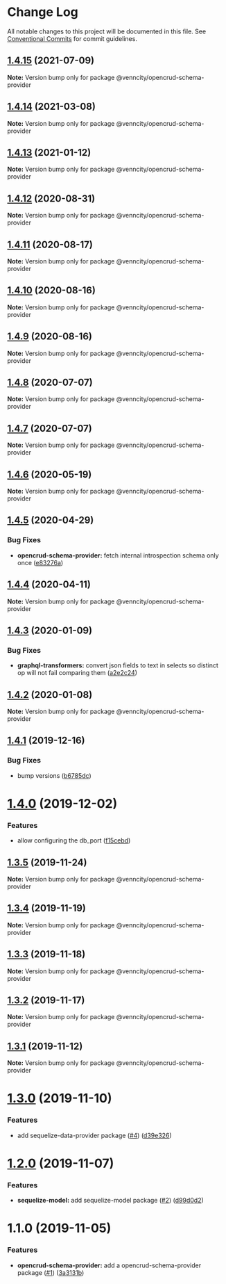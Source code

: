 # Change Log

All notable changes to this project will be documented in this file.
See [Conventional Commits](https://conventionalcommits.org) for commit guidelines.

## [1.4.15](https://github.com/venn-city/graphql-clou/compare/@venncity/opencrud-schema-provider@1.4.14...@venncity/opencrud-schema-provider@1.4.15) (2021-07-09)

**Note:** Version bump only for package @venncity/opencrud-schema-provider





## [1.4.14](https://github.com/venn-city/graphql-clou/compare/@venncity/opencrud-schema-provider@1.4.13...@venncity/opencrud-schema-provider@1.4.14) (2021-03-08)

**Note:** Version bump only for package @venncity/opencrud-schema-provider





## [1.4.13](https://github.com/venn-city/graphql-clou/compare/@venncity/opencrud-schema-provider@1.4.12...@venncity/opencrud-schema-provider@1.4.13) (2021-01-12)

**Note:** Version bump only for package @venncity/opencrud-schema-provider





## [1.4.12](https://github.com/venn-city/graphql-clou/compare/@venncity/opencrud-schema-provider@1.4.11...@venncity/opencrud-schema-provider@1.4.12) (2020-08-31)

**Note:** Version bump only for package @venncity/opencrud-schema-provider





## [1.4.11](https://github.com/venn-city/graphql-clou/compare/@venncity/opencrud-schema-provider@1.4.10...@venncity/opencrud-schema-provider@1.4.11) (2020-08-17)

**Note:** Version bump only for package @venncity/opencrud-schema-provider





## [1.4.10](https://github.com/venn-city/graphql-clou/compare/@venncity/opencrud-schema-provider@1.4.9...@venncity/opencrud-schema-provider@1.4.10) (2020-08-16)

**Note:** Version bump only for package @venncity/opencrud-schema-provider





## [1.4.9](https://github.com/venn-city/graphql-clou/compare/@venncity/opencrud-schema-provider@1.4.8...@venncity/opencrud-schema-provider@1.4.9) (2020-08-16)

**Note:** Version bump only for package @venncity/opencrud-schema-provider





## [1.4.8](https://github.com/venn-city/graphql-clou/compare/@venncity/opencrud-schema-provider@1.4.7...@venncity/opencrud-schema-provider@1.4.8) (2020-07-07)

**Note:** Version bump only for package @venncity/opencrud-schema-provider





## [1.4.7](https://github.com/venn-city/graphql-clou/compare/@venncity/opencrud-schema-provider@1.4.6...@venncity/opencrud-schema-provider@1.4.7) (2020-07-07)

**Note:** Version bump only for package @venncity/opencrud-schema-provider





## [1.4.6](https://github.com/venn-city/graphql-clou/compare/@venncity/opencrud-schema-provider@1.4.5...@venncity/opencrud-schema-provider@1.4.6) (2020-05-19)

**Note:** Version bump only for package @venncity/opencrud-schema-provider





## [1.4.5](https://github.com/venn-city/graphql-clou/compare/@venncity/opencrud-schema-provider@1.4.4...@venncity/opencrud-schema-provider@1.4.5) (2020-04-29)


### Bug Fixes

* **opencrud-schema-provider:** fetch internal introspection schema only once ([e83276a](https://github.com/venn-city/graphql-clou/commit/e83276aea7a55eec38ff4ce415a986ddbfdd93c9))





## [1.4.4](https://github.com/venn-city/graphql-clou/compare/@venncity/opencrud-schema-provider@1.4.3...@venncity/opencrud-schema-provider@1.4.4) (2020-04-11)

**Note:** Version bump only for package @venncity/opencrud-schema-provider





## [1.4.3](https://github.com/venn-city/graphql-clou/compare/@venncity/opencrud-schema-provider@1.4.2...@venncity/opencrud-schema-provider@1.4.3) (2020-01-09)


### Bug Fixes

* **graphql-transformers:** convert json fields to text in selects so distinct op will not fail comparing them ([a2e2c24](https://github.com/venn-city/graphql-clou/commit/a2e2c2400c4ae41531d456aea840004264257d23))





## [1.4.2](https://github.com/venn-city/graphql-clou/compare/@venncity/opencrud-schema-provider@1.4.1...@venncity/opencrud-schema-provider@1.4.2) (2020-01-08)

**Note:** Version bump only for package @venncity/opencrud-schema-provider





## [1.4.1](https://github.com/venn-city/graphql-clou/compare/@venncity/opencrud-schema-provider@1.4.0...@venncity/opencrud-schema-provider@1.4.1) (2019-12-16)


### Bug Fixes

* bump versions ([b6785dc](https://github.com/venn-city/graphql-clou/commit/b6785dc9b12952946cfaebeb8256eb43a4ba99dc))





# [1.4.0](https://github.com/venn-city/graphql-clou/compare/@venncity/opencrud-schema-provider@1.3.5...@venncity/opencrud-schema-provider@1.4.0) (2019-12-02)


### Features

* allow configuring the db_port ([f15cebd](https://github.com/venn-city/graphql-clou/commit/f15cebd047aa32aeab400a08c2ed82cff5b60b1c))





## [1.3.5](https://github.com/venn-city/graphql-clou/compare/@venncity/opencrud-schema-provider@1.3.4...@venncity/opencrud-schema-provider@1.3.5) (2019-11-24)

**Note:** Version bump only for package @venncity/opencrud-schema-provider





## [1.3.4](https://github.com/venn-city/graphql-clou/compare/@venncity/opencrud-schema-provider@1.3.3...@venncity/opencrud-schema-provider@1.3.4) (2019-11-19)

**Note:** Version bump only for package @venncity/opencrud-schema-provider





## [1.3.3](https://github.com/venn-city/graphql-clou/compare/@venncity/opencrud-schema-provider@1.3.2...@venncity/opencrud-schema-provider@1.3.3) (2019-11-18)

**Note:** Version bump only for package @venncity/opencrud-schema-provider





## [1.3.2](https://github.com/venn-city/graphql-clou/compare/@venncity/opencrud-schema-provider@1.3.1...@venncity/opencrud-schema-provider@1.3.2) (2019-11-17)

**Note:** Version bump only for package @venncity/opencrud-schema-provider





## [1.3.1](https://github.com/venn-city/graphql-clou/compare/@venncity/opencrud-schema-provider@1.3.0...@venncity/opencrud-schema-provider@1.3.1) (2019-11-12)

**Note:** Version bump only for package @venncity/opencrud-schema-provider





# [1.3.0](https://github.com/venn-city/graphql-clou/compare/@venncity/opencrud-schema-provider@1.2.0...@venncity/opencrud-schema-provider@1.3.0) (2019-11-10)


### Features

* add sequelize-data-provider package ([#4](https://github.com/venn-city/graphql-clou/issues/4)) ([d39e326](https://github.com/venn-city/graphql-clou/commit/d39e3264aced2b722cc81ac69de4ac354ec100a4))





# [1.2.0](https://github.com/venn-city/graphql-clou/compare/@venncity/opencrud-schema-provider@1.1.0...@venncity/opencrud-schema-provider@1.2.0) (2019-11-07)


### Features

* **sequelize-model:** add sequelize-model package ([#2](https://github.com/venn-city/graphql-clou/issues/2)) ([d99d0d2](https://github.com/venn-city/graphql-clou/commit/d99d0d253c527a0ecc9089bb8fce20eb60b961d3))





# 1.1.0 (2019-11-05)


### Features

* **opencrud-schema-provider:** add a opencrud-schema-provider package ([#1](https://github.com/venn-city/graphql-clou/issues/1)) ([3a3131b](https://github.com/venn-city/graphql-clou/commit/3a3131b941aaf007adb989d08a61bd27d67a752d))
